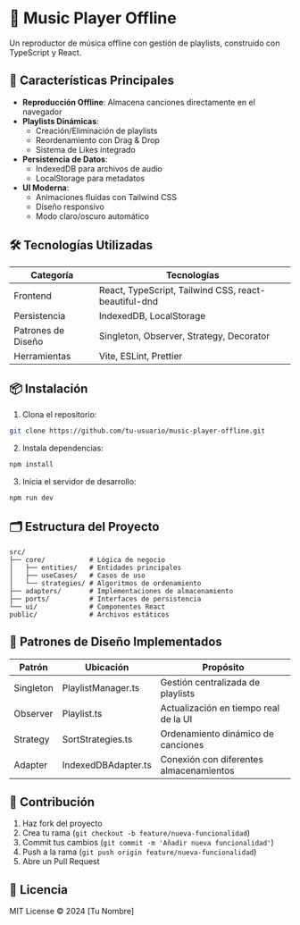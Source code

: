 # 🎵 Music Player Offline

Un reproductor de música offline con gestión de playlists, construido con TypeScript y React.

## 🚀 Características Principales

- **Reproducción Offline**: Almacena canciones directamente en el navegador
- **Playlists Dinámicas**:
  - Creación/Eliminación de playlists
  - Reordenamiento con Drag & Drop
  - Sistema de Likes integrado
- **Persistencia de Datos**:
  - IndexedDB para archivos de audio
  - LocalStorage para metadatos
- **UI Moderna**:
  - Animaciones fluidas con Tailwind CSS
  - Diseño responsivo
  - Modo claro/oscuro automático

## 🛠 Tecnologías Utilizadas

| Categoría           | Tecnologías                                                                 |
|---------------------|-----------------------------------------------------------------------------|
| Frontend            | React, TypeScript, Tailwind CSS, react-beautiful-dnd                        |
| Persistencia        | IndexedDB, LocalStorage                                                     |
| Patrones de Diseño  | Singleton, Observer, Strategy, Decorator                                    |
| Herramientas        | Vite, ESLint, Prettier                                                      |

## 📦 Instalación

1. Clona el repositorio:
```bash
git clone https://github.com/tu-usuario/music-player-offline.git
```
2. Instala dependencias:
```bash
npm install
```
3. Inicia el servidor de desarrollo:
```bash
npm run dev
```

## 🗂 Estructura del Proyecto
```
src/
├── core/           # Lógica de negocio
│   ├── entities/   # Entidades principales
│   ├── useCases/   # Casos de uso
│   └── strategies/ # Algoritmos de ordenamiento
├── adapters/       # Implementaciones de almacenamiento
├── ports/          # Interfaces de persistencia
└── ui/             # Componentes React
public/             # Archivos estáticos
```

## 🧩 Patrones de Diseño Implementados

| Patrón    | Ubicación                | Propósito                                      |
|-----------|----------------------|---------------------------------|
| Singleton | PlaylistManager.ts   | Gestión centralizada de playlists |
| Observer  | Playlist.ts          | Actualización en tiempo real de la UI |
| Strategy  | SortStrategies.ts    | Ordenamiento dinámico de canciones |
| Adapter   | IndexedDBAdapter.ts  | Conexión con diferentes almacenamientos |

## 🤝 Contribución

1. Haz fork del proyecto
2. Crea tu rama (`git checkout -b feature/nueva-funcionalidad`)
3. Commit tus cambios (`git commit -m 'Añadir nueva funcionalidad'`)
4. Push a la rama (`git push origin feature/nueva-funcionalidad`)
5. Abre un Pull Request

## 📄 Licencia

MIT License © 2024 [Tu Nombre]

